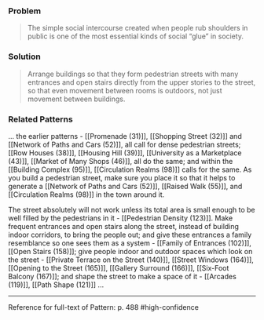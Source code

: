 ### Problem
>The simple social intercourse created when people rub shoulders in public is one of the most essential kinds of social “glue” in society.

### Solution
>Arrange buildings so that they form pedestrian streets with many entrances and open stairs directly from the upper stories to the street, so that even movement between rooms is outdoors, not just movement between buildings.

### Related Patterns
... the earlier patterns - [[Promenade (31)]], [[Shopping Street (32)]] and [[Network of Paths and Cars (52)]], all call for dense pedestrian streets; [[Row Houses (38)]], [[Housing Hill (39)]], [[University as a Marketplace (43)]], [[Market of Many Shops (46)]], all do the same; and within the [[Building Complex (95)]], [[Circulation Realms (98)]] calls for the same. As you build a pedestrian street, make sure you place it so that it helps to generate a [[Network of Paths and Cars (52)]], [[Raised Walk (55)]], and [[Circulation Realms (98)]] in the town around it.

 The street absolutely will not work unless its total area is small enough to be well filled by the pedestrians in it - [[Pedestrian Density (123)]]. Make frequent entrances and open stairs along the street, instead of building indoor corridors, to bring the people out; and give these entrances a family resemblance so one sees them as a system - [[Family of Entrances (102)]], [[Open Stairs (158)]]; give people indoor and outdoor spaces which look on the street - [[Private Terrace on the Street (140)]], [[Street Windows (164)]], [[Opening to the Street (165)]], [[Gallery Surround (166)]], [[Six-Foot Balcony (167)]]; and shape the street to make a space of it - [[Arcades (119)]], [[Path Shape (121)]] ...

---
Reference for full-text of Pattern: p. 488 #high-confidence 